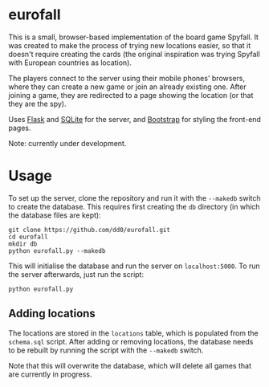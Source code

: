 # eurofall

This is a small, browser-based implementation of the board game
Spyfall. It was created to make the process of trying new locations
easier, so that it doesn't require creating the cards (the original
inspiration was trying Spyfall with European countries as location).

The players connect to the server using their mobile phones' browsers,
where they can create a new game or join an already existing
one. After joining a game, they are redirected to a page showing the
location (or that they are the spy).

Uses [Flask](http://flask.pocoo.org/) and
[SQLite](https://www.sqlite.org/) for the server, and
[Bootstrap](http://getbootstrap.com/) for styling the front-end pages.

Note: currently under development.


# Usage

To set up the server, clone the repository and run it with the
`--makedb` switch to create the database. This requires first creating
the `db` directory (in which the database files are kept):

    git clone https://github.com/dd0/eurofall.git
    cd eurofall
    mkdir db
    python eurofall.py --makedb

This will initialise the database and run the server on
`localhost:5000`. To run the server afterwards, just run the script:

    python eurofall.py

## Adding locations

The locations are stored in the `locations` table, which is populated
from the `schema.sql` script. After adding or removing locations, the
database needs to be rebuilt by running the script with the `--makedb`
switch.

Note that this will overwrite the database, which will delete all
games that are currently in progress.